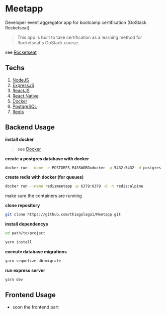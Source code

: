 # Meetapp
Developer event aggregator app for bootcamp certification (GoStack Rocketseat)
> This app is built to take certification as a learning method for Rocketseat's GoStack course.

see [Rocketseat](https://rocketseat.com.br/)

## Techs
1. [NodeJS](https://nodejs.org/en/)
2. [ExpressJS](https://expressjs.com/pt-br/)
3. [ReactJS](https://pt-br.reactjs.org/)
4. [React Native](https://facebook.github.io/react-native/)
5. [Docker](https://www.docker.com/)
6. [PostgreSQL](https://hub.docker.com/_/postgres)
7. [Redis](https://hub.docker.com/_/redis)

## Backend Usage

**install docker**
> see [Docker](https://www.docker.com/)

**create a postgres database with docker**
```bash
docker run --name -e POSTGRES_PASSWORD=docker -p 5432:5432 -d postgres
```

**create redis with docker (for queues)**
```bash
docker run --name redismeetapp -p 6379:6379 -d -t redis:alpine
```
make sure the containers are running

**clone repository**
```bash
git clone https://github.com/thiagolago1/Meetapp.git
```

**install dependencys**
```bash
cd path/to/project

yarn install
```
**execute database migrations**
```bash
yarn sequelize db:migrate
```

**run express server**
```bash
yarn dev
```

## Frontend Usage

* soon the frontend part

